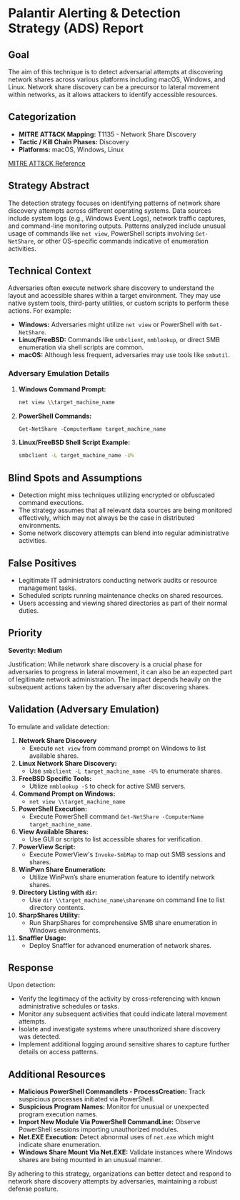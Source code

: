 # Palantir Alerting & Detection Strategy (ADS) Report

## Goal
The aim of this technique is to detect adversarial attempts at discovering network shares across various platforms including macOS, Windows, and Linux. Network share discovery can be a precursor to lateral movement within networks, as it allows attackers to identify accessible resources.

## Categorization
- **MITRE ATT&CK Mapping:** T1135 - Network Share Discovery
- **Tactic / Kill Chain Phases:** Discovery
- **Platforms:** macOS, Windows, Linux

[MITRE ATT&CK Reference](https://attack.mitre.org/techniques/T1135)

## Strategy Abstract
The detection strategy focuses on identifying patterns of network share discovery attempts across different operating systems. Data sources include system logs (e.g., Windows Event Logs), network traffic captures, and command-line monitoring outputs. Patterns analyzed include unusual usage of commands like `net view`, PowerShell scripts involving `Get-NetShare`, or other OS-specific commands indicative of enumeration activities.

## Technical Context
Adversaries often execute network share discovery to understand the layout and accessible shares within a target environment. They may use native system tools, third-party utilities, or custom scripts to perform these actions. For example:

- **Windows:** Adversaries might utilize `net view` or PowerShell with `Get-NetShare`.
- **Linux/FreeBSD:** Commands like `smbclient`, `nmblookup`, or direct SMB enumeration via shell scripts are common.
- **macOS:** Although less frequent, adversaries may use tools like `smbutil`.

### Adversary Emulation Details
1. **Windows Command Prompt:**
   ```bash
   net view \\target_machine_name
   ```

2. **PowerShell Commands:**
   ```powershell
   Get-NetShare -ComputerName target_machine_name
   ```

3. **Linux/FreeBSD Shell Script Example:**
   ```bash
   smbclient -L target_machine_name -U%
   ```

## Blind Spots and Assumptions
- Detection might miss techniques utilizing encrypted or obfuscated command executions.
- The strategy assumes that all relevant data sources are being monitored effectively, which may not always be the case in distributed environments.
- Some network discovery attempts can blend into regular administrative activities.

## False Positives
- Legitimate IT administrators conducting network audits or resource management tasks.
- Scheduled scripts running maintenance checks on shared resources.
- Users accessing and viewing shared directories as part of their normal duties.

## Priority
**Severity: Medium**

Justification: While network share discovery is a crucial phase for adversaries to progress in lateral movement, it can also be an expected part of legitimate network administration. The impact depends heavily on the subsequent actions taken by the adversary after discovering shares.

## Validation (Adversary Emulation)
To emulate and validate detection:

1. **Network Share Discovery**
   - Execute `net view` from command prompt on Windows to list available shares.
2. **Linux Network Share Discovery:**
   - Use `smbclient -L target_machine_name -U%` to enumerate shares.
3. **FreeBSD Specific Tools:**
   - Utilize `nmblookup -S` to check for active SMB servers.
4. **Command Prompt on Windows:**
   - `net view \\target_machine_name`
5. **PowerShell Execution:**
   - Execute PowerShell command `Get-NetShare -ComputerName target_machine_name`.
6. **View Available Shares:**
   - Use GUI or scripts to list accessible shares for verification.
7. **PowerView Script:**
   - Execute PowerView's `Invoke-SmbMap` to map out SMB sessions and shares.
8. **WinPwn Share Enumeration:**
   - Utilize WinPwn’s share enumeration feature to identify network shares.
9. **Directory Listing with `dir`:**
   - Use `dir \\target_machine_name\sharename` on command line to list directory contents.
10. **SharpShares Utility:**
    - Run SharpShares for comprehensive SMB share enumeration in Windows environments.
11. **Snaffler Usage:**
    - Deploy Snaffler for advanced enumeration of network shares.

## Response
Upon detection:

- Verify the legitimacy of the activity by cross-referencing with known administrative schedules or tasks.
- Monitor any subsequent activities that could indicate lateral movement attempts.
- Isolate and investigate systems where unauthorized share discovery was detected.
- Implement additional logging around sensitive shares to capture further details on access patterns.

## Additional Resources
- **Malicious PowerShell Commandlets - ProcessCreation:** Track suspicious processes initiated via PowerShell.
- **Suspicious Program Names:** Monitor for unusual or unexpected program execution names.
- **Import New Module Via PowerShell CommandLine:** Observe PowerShell sessions importing unauthorized modules.
- **Net.EXE Execution:** Detect abnormal uses of `net.exe` which might indicate share enumeration.
- **Windows Share Mount Via Net.EXE:** Validate instances where Windows shares are being mounted in an unusual manner.

By adhering to this strategy, organizations can better detect and respond to network share discovery attempts by adversaries, maintaining a robust defense posture.